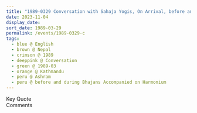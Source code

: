 ```yaml
---
title: "1989-0329 Conversation with Sahaja Yogis, On Arrival, before and during Bhajans Accompanied on Harmonium, Āśhram, Kathmandu, Nepal"
date: 2023-11-04
display_date: 
sort_date: 1989-03-29
permalink: /events/1989-0329-c
tags:
  - blue @ English
  - brown @ Nepal
  - crimson @ 1989
  - deeppink @ Conversation
  - green @ 1989-03
  - orange @ Kathmandu
  - peru @ Ashram
  - peru @ before and during Bhajans Accompanied on Harmonium
---
```


<wave-list>
  <list-title color="green" width="75">Key Quote</list-title>
  <list-item color="BlanchedAlmond"  width="200"></list-item>
  <list-item color="Lavender"></list-item>
  <list-item color="BlanchedAlmond"></list-item>
</wave-list>

<br>

<wave-list>
  <list-title color="green" width="75">Comments</list-title>
  <list-item color="BlanchedAlmond"  width="200"></list-item>
  <list-item color="Lavender"></list-item>
  <list-item color="BlanchedAlmond"></list-item>
</wave-list>
